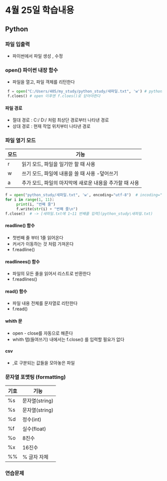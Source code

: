 # 4월 25일 학습내용
## Python
### 파일 입출력
- 파이썬에서 파일 생성 , 수정
### open() 파이썬 내장 함수
- 파일을 열고, 파일 객체를 리턴한다
```python
 f = open("C:/Users/405/my_study/python_study/새파일.txt", 'w') # python_study에 새파일.txt 생성
 f.cloes() # open 이후엔 f.cloes()로 닫아야한다
 ```
 #### 파일 경로
 - 절대 경로 : C:/ D:/ 처럼 최상단 경로부터 나타낸 경로
 - 상대 경로 : 현재 작업 위치부터 나타낸 경로

### 파일 열기 모드
모드 | 기능
----|----
r | 읽기 모드, 파일을 일기만 할 때 사용
w | 쓰기 모드, 파일에 내용을 쓸 때 사용 -덮어쓰기
a | 추가 모드, 파일의 마지막에 새로운 내용을 추가할 때 사용
```python
f = open("python_study/새파일.txt", 'w', encoding="utf-8")  # incoding="utf-8" ->인코딩을 해야 다른 확장자에 입력인된다
for i in range(1, 11):    
     print(i, "번째 줄")
     f.write(str(i) + "번째 줄\n")
f.close()  # -> [새파일.txt에 1~11 번째줄 입력](python_study\새파일.txt)
```
#### readline() 함수 
- 첫번째 줄 부터 1줄 읽어온다
- 커서가 이동하는 것 처럼 가져온다
- f.readline()
#### readlinees() 함수
- 파일의 모든 줄을 읽어서 리스트로 반환한다
- f.readlines()

#### read() 함수
- 파일 내용 전체를 문자열로 리턴한다
- f.read()

#### whith 문
- open - close를 자동으로 해준다
- whith 탭(들여쓰기) 내에서는 f.close() 를 입력할 필요가 없다
#### csv
- ,로 구분되는 값들을 모아놓은 파일

### 문자열 포맷팅 (formatting)
기호 | 기능
----- | -----
%s | 문자열(string)
%s | 문자열(string)
%d | 정수(int)
%f | 실수(float)
%o | 8진수
%x | 16진수
%% | % 글자 자체

### 연습문제
